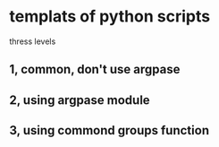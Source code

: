 # templats of python scripts

thress levels

## 1, common, don't use argpase

## 2, using argpase module

## 3, using commond groups function
